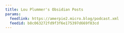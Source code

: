```yaml
---
title: Lou Plummer's Obsidian Posts
params:
  feedlink: https://amerpie2.micro.blog/podcast.xml
  feedid: b8c063272fd9f3f6e175397d669f83cd
---
```

